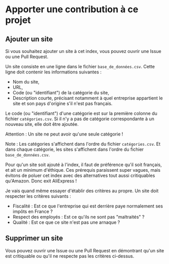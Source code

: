 # Apporter une contribution à ce projet

## Ajouter un site

Si vous souhaitez ajouter un site à cet index, vous pouvez ouvrir une Issue ou une Pull Request.

Un site consiste en une ligne dans le fichier `base_de_données.csv`. Cette ligne doit contenir les informations suivantes :

- Nom du site,
- URL,
- Code (ou "identifiant") de la catégorie du site,
- Description courte, précisant notamment à quel entreprise appartient le site et son pays d'origine s'il n'est pas français.

Le code (ou "identifiant") d'une catégorie est sur la première colonne du fichier `catégories.csv`. Si il n'y a pas de catégorie correspondante à un nouveau site, elle doit être ajoutée.

Attention : Un site ne peut avoir qu'une seule catégorie !

Note : Les catégories s'affichent dans l'ordre du fichier `catégories.csv`. Et dans chaque catégorie, les sites s'affichent dans l'ordre du fichier `base_de_données.csv`.


Pour qu'un site soit ajouté à l'index, il faut de préférence qu'il soit français, et ait un minimum d'éthique. Ces prérequis paraissent super vagues, mais évitons de poluer cet index avec des alternatives tout aussi critiquables qu'Amazon. Donc exit AliExpress !

Je vais quand même essayer d'établir des critères au propre. Un site doit respecter les critères suivants :

- Fiscalité : Est ce que l'entreprise qui est derrière paye normalement ses impôts en France ?
- Respect des employés : Est ce qu'ils ne sont pas "maltraités" ?
- Qualité : Est ce que ce site n'est pas une arnaque ?


## Supprimer un site

Vous pouvez ouvrir une Issue ou une Pull Request en démontrant qu'un site est critiquable ou qu'il ne respecte pas les critères ci-dessus.
